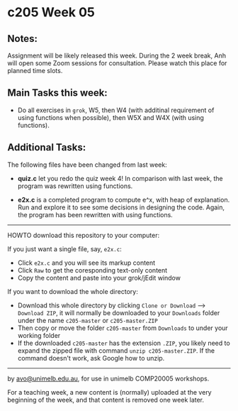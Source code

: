  c205 Week 05
=======
Notes:
--------
Assignment will be likely released this week.
During the 2 week break, Anh will open some Zoom sessions for
consultation. Please watch this place for planned time slots.

Main Tasks this week:
-------------
  * Do all exercises in `grok`, W5, then W4 (with additinal requirement of using functions when possible), then W5X and W4X (with using functions).



Additional Tasks:
-------------------
The following files have been changed from last week:
  * **quiz.c** let you redo the quiz week 4! 
In comparison with last week, the program was
rewritten using functions.

  * **e2x.c** is a completed program to compute e^x, with heap of explanation. Run and explore it to see some decisions in designing the code. 
   Again, the program has been rewritten with using functions.

 

------------------------------------------------------
HOWTO download this repository to your computer:

If you just want a single file, say, `e2x.c`:
  * Click `e2x.c` and you will see its markup content
  * Click `Raw` to get the coresponding text-only content 
  * Copy the content and paste into your grok/jEdit window


If you want to download the whole directory:
  * Download this whole directory by clicking `Clone or Download` --> `Download ZIP`, it will normally be downloaded to your `Downloads` folder under the name `c205-master` or `c205-master.ZIP`
  * Then copy or move the folder `c205-master` from `Downloads` to under your working folder
  * If the downloaded `c205-master` has the extension `.ZIP`, you likely need to expand the zipped file with command `unzip c205-master.ZIP`. If the command doesn't work, ask Google how to unzip.
 
-------------------------------------------------------------
by avo@unimelb.edu.au, for use in unimelb COMP20005 workshops.

For a teaching week, a new content is (normally) uploaded at the very beginning of the week, and that content is removed one week later.
